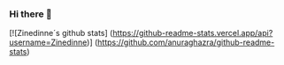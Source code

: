 ### Hi there 👋

[![Zinedinne´s github stats] (https://github-readme-stats.vercel.app/api?username=Zinedinne)] (https://github.com/anuraghazra/github-readme-stats)
<!--
**Zinedinne/Zinedinne** is a ✨ _special_ ✨ repository because its `README.md` (this file) appears on your GitHub profile.

Here are some ideas to get you started:

- 🔭 I’m currently working on ...
- 🌱 I’m currently learning ...
- 👯 I’m looking to collaborate on ...
- 🤔 I’m looking for help with ...
- 💬 Ask me about ...
- 📫 How to reach me: ...
- 😄 Pronouns: ...
- ⚡ Fun fact: ...
-->
